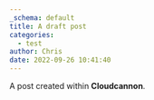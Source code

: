 ```yaml
---
_schema: default
title: A draft post
categories:
  - test
author: Chris
date: 2022-09-26 10:41:40
---
```

A post created within **Cloudcannon**.